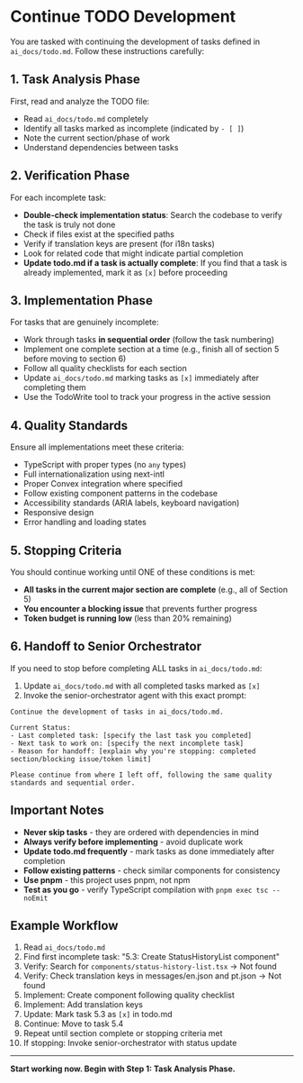 # Continue TODO Development

You are tasked with continuing the development of tasks defined in `ai_docs/todo.md`. Follow these instructions carefully:

## 1. Task Analysis Phase

First, read and analyze the TODO file:
- Read `ai_docs/todo.md` completely
- Identify all tasks marked as incomplete (indicated by `- [ ]`)
- Note the current section/phase of work
- Understand dependencies between tasks

## 2. Verification Phase

For each incomplete task:
- **Double-check implementation status**: Search the codebase to verify the task is truly not done
- Check if files exist at the specified paths
- Verify if translation keys are present (for i18n tasks)
- Look for related code that might indicate partial completion
- **Update todo.md if a task is actually complete**: If you find that a task is already implemented, mark it as `[x]` before proceeding

## 3. Implementation Phase

For tasks that are genuinely incomplete:
- Work through tasks **in sequential order** (follow the task numbering)
- Implement one complete section at a time (e.g., finish all of section 5 before moving to section 6)
- Follow all quality checklists for each section
- Update `ai_docs/todo.md` marking tasks as `[x]` immediately after completing them
- Use the TodoWrite tool to track your progress in the active session

## 4. Quality Standards

Ensure all implementations meet these criteria:
- TypeScript with proper types (no `any` types)
- Full internationalization using next-intl
- Proper Convex integration where specified
- Follow existing component patterns in the codebase
- Accessibility standards (ARIA labels, keyboard navigation)
- Responsive design
- Error handling and loading states

## 5. Stopping Criteria

You should continue working until ONE of these conditions is met:
- **All tasks in the current major section are complete** (e.g., all of Section 5)
- **You encounter a blocking issue** that prevents further progress
- **Token budget is running low** (less than 20% remaining)

## 6. Handoff to Senior Orchestrator

If you need to stop before completing ALL tasks in `ai_docs/todo.md`:

1. Update `ai_docs/todo.md` with all completed tasks marked as `[x]`
2. Invoke the senior-orchestrator agent with this exact prompt:

```
Continue the development of tasks in ai_docs/todo.md.

Current Status:
- Last completed task: [specify the last task you completed]
- Next task to work on: [specify the next incomplete task]
- Reason for handoff: [explain why you're stopping: completed section/blocking issue/token limit]

Please continue from where I left off, following the same quality standards and sequential order.
```

## Important Notes

- **Never skip tasks** - they are ordered with dependencies in mind
- **Always verify before implementing** - avoid duplicate work
- **Update todo.md frequently** - mark tasks as done immediately after completion
- **Follow existing patterns** - check similar components for consistency
- **Use pnpm** - this project uses pnpm, not npm
- **Test as you go** - verify TypeScript compilation with `pnpm exec tsc --noEmit`

## Example Workflow

1. Read `ai_docs/todo.md`
2. Find first incomplete task: "5.3: Create StatusHistoryList component"
3. Verify: Search for `components/status-history-list.tsx` → Not found
4. Verify: Check translation keys in messages/en.json and pt.json → Not found
5. Implement: Create component following quality checklist
6. Implement: Add translation keys
7. Update: Mark task 5.3 as `[x]` in todo.md
8. Continue: Move to task 5.4
9. Repeat until section complete or stopping criteria met
10. If stopping: Invoke senior-orchestrator with status update

---

**Start working now. Begin with Step 1: Task Analysis Phase.**
